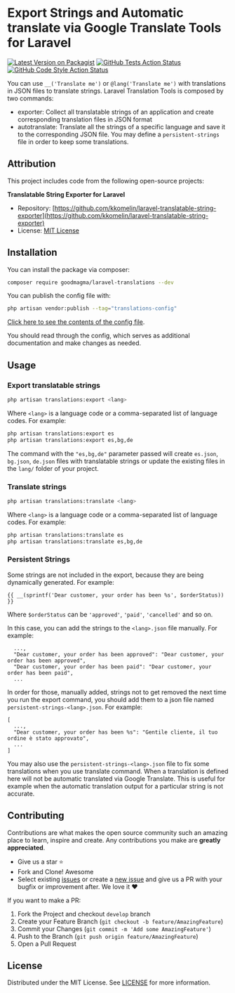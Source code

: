 # Export Strings and Automatic translate via Google Translate Tools for Laravel

[![Latest Version on Packagist](https://img.shields.io/packagist/v/goodmagma/laravel-translations.svg?style=for-the-badge)](https://packagist.org/packages/goodmagma/laravel-translations)
[![GitHub Tests Action Status](https://img.shields.io/github/actions/workflow/status/goodmagma/laravel-translations/run-tests.yml?branch=master&label=tests&style=for-the-badge)](https://github.com/goodmagma/laravel-translations/actions?query=workflow%3Arun-tests+branch%3Amaster)
[![GitHub Code Style Action Status](https://img.shields.io/github/actions/workflow/status/goodmagma/laravel-translations/fix-php-code-style-issues.yml?branch=master&label=code%20style&style=for-the-badge)](https://github.com/goodmagma/laravel-translations/actions?query=workflow%3A"Fix+PHP+code+style+issues"+branch%3Amaster)

You can use `__('Translate me')` or `@lang('Translate me')` with translations in JSON files to translate strings.
Laravel Translation Tools is composed by two commands:

* exporter: Collect all translatable strings of an application and create corresponding translation files in JSON format
* autotranslate: Translate all the strings of a specific language and save it to the corresponding JSON file. You may define a `persistent-strings` file in order to keep some translations.


## Attribution

This project includes code from the following open-source projects:

**Translatable String Exporter for Laravel**
- Repository: [https://github.com/kkomelin/laravel-translatable-string-exporter](https://github.com/kkomelin/laravel-translatable-string-exporter)
- License: [MIT License](https://github.com/kkomelin/laravel-translatable-string-exporter/blob/master/LICENSE)


## Installation

You can install the package via composer:

```bash
composer require goodmagma/laravel-translations --dev
```

You can publish the config file with:

```bash
php artisan vendor:publish --tag="translations-config"
```

[Click here to see the contents of the config file](config/translations.php).

You should read through the config, which serves as additional documentation and make changes as needed.


## Usage

### Export translatable strings

```bash
php artisan translations:export <lang>
```

Where `<lang>` is a language code or a comma-separated list of language codes.
For example:

```bash
php artisan translations:export es
php artisan translations:export es,bg,de
```

The command with the `"es,bg,de"` parameter passed will create `es.json`, `bg.json`, `de.json` files with translatable strings or update the existing files in the `lang/` folder of your project.


### Translate strings

```bash
php artisan translations:translate <lang>
```

Where `<lang>` is a language code or a comma-separated list of language codes.
For example:

```bash
php artisan translations:translate es
php artisan translations:translate es,bg,de
```


### Persistent Strings

Some strings are not included in the export, because they are being dynamically generated. For example:

`{{ __(sprintf('Dear customer, your order has been %s', $orderStatus)) }}`

Where `$orderStatus` can be `'approved'`, `'paid'`, `'cancelled'` and so on.

In this case, you can add the strings to the `<lang>.json` file manually. For example:

```
  ...,
  "Dear customer, your order has been approved": "Dear customer, your order has been approved",
  "Dear customer, your order has been paid": "Dear customer, your order has been paid",
  ...
```

In order for those, manually added, strings not to get removed the next time you run the export command, you should add them to a json file named `persistent-strings-<lang>.json`. For example:

```
[
  ...,
  "Dear customer, your order has been %s": "Gentile cliente, il tuo ordine è stato approvato",
  ...
]
```

You may also use the `persistent-strings-<lang>.json` file to fix some translations when you use translate command. 
When a translation is defined here will not be automatic translated via Google Translate. This is useful for example when the automatic translation output for a particular string is not accurate.


## Contributing

Contributions are what makes the open source community such an amazing place to learn, inspire and create. Any
contributions you make are **greatly appreciated**.

- Give us a star :star:
- Fork and Clone! Awesome
- Select existing [issues](https://github.com/goodmagma/laravel-translations/issues) or create a [new issue](https://github.com/goodmagma/laravel-translations/issues/new) and give us a PR with your bugfix or improvement after. We love it ❤️

If you want to make a PR:

1. Fork the Project and checkout `develop` branch
2. Create your Feature Branch (`git checkout -b feature/AmazingFeature`)
3. Commit your Changes (`git commit -m 'Add some AmazingFeature'`)
4. Push to the Branch (`git push origin feature/AmazingFeature`)
5. Open a Pull Request


## License

Distributed under the MIT License. See [LICENSE](LICENSE) for more information.
